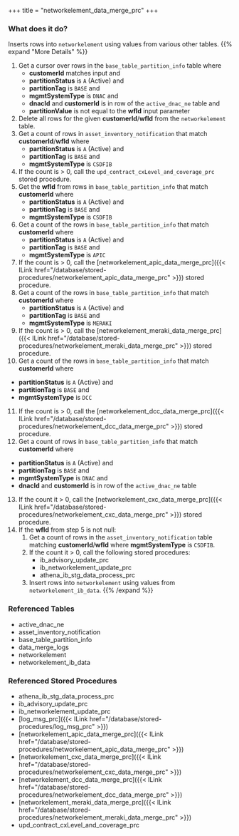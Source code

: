 +++
title = "networkelement_data_merge_prc"
+++

### What does it do?
Inserts rows into `networkelement` using values from various other tables.
{{% expand "More Details" %}}
1. Get a cursor over rows in the `base_table_partition_info` table where
   - **customerId** matches input and
   - **partitionStatus** is `A` (Active) and
   - **partitionTag** is `BASE` and
   - **mgmtSystemType** is `DNAC` and
   - **dnacId** and **customerId** is in row of the `active_dnac_ne` table and
   - **partitionValue** is not equal to the **wfId** input parameter 
2. Delete all rows for the given **customerId**/**wfId** from the `networkelement` table.
3. Get a count of rows in `asset_inventory_notification` that match **customerId**/**wfId** where
   - **partitionStatus** is `A` (Active) and
   - **partitionTag** is `BASE` and
   - **mgmtSystemType** is `CSDFIB`
4. If the count is > 0, call the `upd_contract_cxLevel_and_coverage_prc` stored procedure.
5. Get the **wfId** from rows in `base_table_partition_info` that match **customerId** where
   - **partitionStatus** is `A` (Active) and
   - **partitionTag** is `BASE` and
   - **mgmtSystemType** is `CSDFIB`
6. Get a count of the rows in `base_table_partition_info` that match **customerId** where
   - **partitionStatus** is `A` (Active) and
   - **partitionTag** is `BASE` and
   - **mgmtSystemType** is `APIC`
7. If the count is > 0, call the [networkelement_apic_data_merge_prc]({{< ILink href="/database/stored-procedures/networkelement_apic_data_merge_prc" >}}) stored procedure.
8. Get a count of the rows in `base_table_partition_info` that match **customerId** where
   - **partitionStatus** is `A` (Active) and
   - **partitionTag** is `BASE` and
   - **mgmtSystemType** is `MERAKI`
9. If the count is > 0, call the [networkelement_meraki_data_merge_prc]({{< ILink href="/database/stored-procedures/networkelement_meraki_data_merge_prc" >}}) stored procedure.
10. Get a count of the rows in `base_table_partition_info` that match **customerId** where
   - **partitionStatus** is `A` (Active) and
   - **partitionTag** is `BASE` and
   - **mgmtSystemType** is `DCC`
11. If the count is > 0, call the [networkelement_dcc_data_merge_prc]({{< ILink href="/database/stored-procedures/networkelement_dcc_data_merge_prc" >}}) stored procedure.
12. Get a count of rows in `base_table_partition_info` that match **customerId** where
   - **partitionStatus** is `A` (Active) and
   - **partitionTag** is `BASE` and
   - **mgmtSystemType** is `DNAC` and
   - **dnacId** and **customerId** is in row of the `active_dnac_ne` table
13. If the count it > 0, call the [networkelement_cxc_data_merge_prc]({{< ILink href="/database/stored-procedures/networkelement_cxc_data_merge_prc" >}}) stored procedure.
14. If the **wfId** from step 5 is not null:
    1. Get a count of rows in the `asset_inventory_notification` table matching **customerId**/**wfId** where **mgmtSystemType** is `CSDFIB`.
    2. If the count it > 0, call the following stored procedures:
       - ib_advisory_update_prc
       - ib_networkelement_update_prc
       - athena_ib_stg_data_process_prc
    3. Insert rows into `networkelement` using values from `networkelement_ib_data`.
{{% /expand %}}

### Referenced Tables
- active_dnac_ne 
- asset_inventory_notification
- base_table_partition_info
- data_merge_logs
- networkelement
- networkelement_ib_data

### Referenced Stored Procedures
- athena_ib_stg_data_process_prc
- ib_advisory_update_prc
- ib_networkelement_update_prc
- [log_msg_prc]({{< ILink href="/database/stored-procedures/log_msg_prc" >}})
- [networkelement_apic_data_merge_prc]({{< ILink href="/database/stored-procedures/networkelement_apic_data_merge_prc" >}})
- [networkelement_cxc_data_merge_prc]({{< ILink href="/database/stored-procedures/networkelement_cxc_data_merge_prc" >}})
- [networkelement_dcc_data_merge_prc]({{< ILink href="/database/stored-procedures/networkelement_dcc_data_merge_prc" >}})
- [networkelement_meraki_data_merge_prc]({{< ILink href="/database/stored-procedures/networkelement_meraki_data_merge_prc" >}})
- upd_contract_cxLevel_and_coverage_prc
